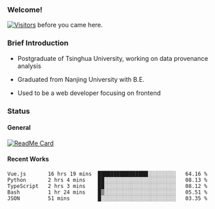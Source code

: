 ### Welcome!

[![Visitors](https://visitor-badge.laobi.icu/badge?page_id=HermitSun.HermitSun)]() before you came here.

### Brief Introduction

- Postgraduate of Tsinghua University, working on data provenance analysis

- Graduated from Nanjing University with B.E.

- Used to be a web developer focusing on frontend

### Status

#### General

[![ReadMe Card](https://github-readme-stats.hermitsun.vercel.app/api?username=HermitSun&count_private=true&show_icons=true)]()

#### Recent Works

<!--START_SECTION:waka-->
```text
Vue.js       16 hrs 19 mins  ████████████████░░░░░░░░░   64.16 % 
Python       2 hrs 4 mins    ██░░░░░░░░░░░░░░░░░░░░░░░   08.13 % 
TypeScript   2 hrs 3 mins    ██░░░░░░░░░░░░░░░░░░░░░░░   08.12 % 
Bash         1 hr 24 mins    █▒░░░░░░░░░░░░░░░░░░░░░░░   05.51 % 
JSON         51 mins         █░░░░░░░░░░░░░░░░░░░░░░░░   03.35 % 
```
<!--END_SECTION:waka-->
